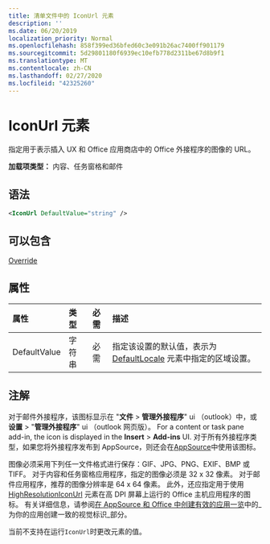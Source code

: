 ```yaml
---
title: 清单文件中的 IconUrl 元素
description: ''
ms.date: 06/20/2019
localization_priority: Normal
ms.openlocfilehash: 858f399ed36bfed60c3e091b26ac7400ff901179
ms.sourcegitcommit: 5d29801180f6939ec10efb778d2311be67d8b9f1
ms.translationtype: MT
ms.contentlocale: zh-CN
ms.lasthandoff: 02/27/2020
ms.locfileid: "42325260"
---
```

# <a name="iconurl-element"></a>IconUrl 元素

指定用于表示插入 UX 和 Office 应用商店中的 Office 外接程序的图像的 URL。

**加载项类型：** 内容、任务窗格和邮件

## <a name="syntax"></a>语法

```XML
<IconUrl DefaultValue="string" />
```

## <a name="can-contain"></a>可以包含

[Override](override.md)

## <a name="attributes"></a>属性

|**属性**|**类型**|**必需**|**描述**|
|:-----|:-----|:-----|:-----|
|DefaultValue|字符串|必需|指定该设置的默认值，表示为 [DefaultLocale](defaultlocale.md) 元素中指定的区域设置。|

## <a name="remarks"></a>注解

对于邮件外接程序，该图标显示在 "**文件** > **管理外接程序**" ui （outlook）中，或**设置** > "**管理外接程序**" ui （outlook 网页版）。 For a content or task pane add-in, the icon is displayed in the **Insert** > **Add-ins** UI. 对于所有外接程序类型，如果您将外接程序发布到 AppSource，则还会在[AppSource](https://appsource.microsoft.com)中使用该图标。

图像必须采用下列任一文件格式进行保存：GIF、JPG、PNG、EXIF、BMP 或 TIFF。 对于内容和任务窗格应用程序，指定的图像必须是 32 x 32 像素。 对于邮件应用程序，推荐的图像分辨率是 64 x 64 像素。 此外，还应指定用于使用 [HighResolutionIconUrl](highresolutioniconurl.md) 元素在高 DPI 屏幕上运行的 Office 主机应用程序的图标。 有关详细信息，请参阅[在 AppSource 和 Office 中创建有效的应用一览](/office/dev/store/create-effective-office-store-listings#create-a-consistent-visual-identity)中的_为你的应用创建一致的视觉标识_部分。

当前不支持在运行`IconUrl`时更改元素的值。